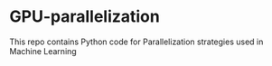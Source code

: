 # GPU-parallelization
This repo contains Python code for Parallelization strategies used in Machine Learning 
